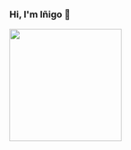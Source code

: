 ### Hi, I'm Iñigo 👋


<img src="https://static6.depositphotos.com/1007038/613/i/600/depositphotos_6131906-stock-photo-wine-cellar-in-abbey-of.jpg"  width="200" height="200" />

<!-- ![imagen bodega](https://static6.depositphotos.com/1007038/613/i/600/depositphotos_6131906-stock-photo-wine-cellar-in-abbey-of.jpg "foto de bodegas") -->



<!-- Here are some ideas to get you started:

- 🔭 I’m currently working on ...
- 🌱 I’m currently learning ...
- 👯 I’m looking to collaborate on ...
- 🤔 I’m looking for help with ...
- 💬 Ask me about ...
- 📫 How to reach me: ...
- 😄 Pronouns: ...
- ⚡ Fun fact: ... -->
